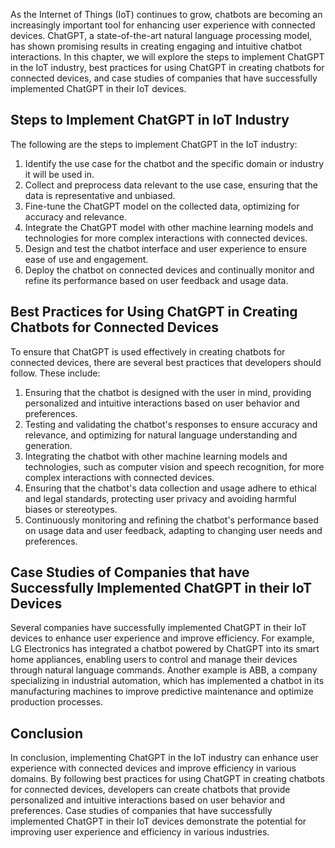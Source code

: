 
As the Internet of Things (IoT) continues to grow, chatbots are becoming an increasingly important tool for enhancing user experience with connected devices. ChatGPT, a state-of-the-art natural language processing model, has shown promising results in creating engaging and intuitive chatbot interactions. In this chapter, we will explore the steps to implement ChatGPT in the IoT industry, best practices for using ChatGPT in creating chatbots for connected devices, and case studies of companies that have successfully implemented ChatGPT in their IoT devices.

Steps to Implement ChatGPT in IoT Industry
------------------------------------------

The following are the steps to implement ChatGPT in the IoT industry:

1. Identify the use case for the chatbot and the specific domain or industry it will be used in.
2. Collect and preprocess data relevant to the use case, ensuring that the data is representative and unbiased.
3. Fine-tune the ChatGPT model on the collected data, optimizing for accuracy and relevance.
4. Integrate the ChatGPT model with other machine learning models and technologies for more complex interactions with connected devices.
5. Design and test the chatbot interface and user experience to ensure ease of use and engagement.
6. Deploy the chatbot on connected devices and continually monitor and refine its performance based on user feedback and usage data.

Best Practices for Using ChatGPT in Creating Chatbots for Connected Devices
---------------------------------------------------------------------------

To ensure that ChatGPT is used effectively in creating chatbots for connected devices, there are several best practices that developers should follow. These include:

1. Ensuring that the chatbot is designed with the user in mind, providing personalized and intuitive interactions based on user behavior and preferences.
2. Testing and validating the chatbot's responses to ensure accuracy and relevance, and optimizing for natural language understanding and generation.
3. Integrating the chatbot with other machine learning models and technologies, such as computer vision and speech recognition, for more complex interactions with connected devices.
4. Ensuring that the chatbot's data collection and usage adhere to ethical and legal standards, protecting user privacy and avoiding harmful biases or stereotypes.
5. Continuously monitoring and refining the chatbot's performance based on usage data and user feedback, adapting to changing user needs and preferences.

Case Studies of Companies that have Successfully Implemented ChatGPT in their IoT Devices
-----------------------------------------------------------------------------------------

Several companies have successfully implemented ChatGPT in their IoT devices to enhance user experience and improve efficiency. For example, LG Electronics has integrated a chatbot powered by ChatGPT into its smart home appliances, enabling users to control and manage their devices through natural language commands. Another example is ABB, a company specializing in industrial automation, which has implemented a chatbot in its manufacturing machines to improve predictive maintenance and optimize production processes.

Conclusion
----------

In conclusion, implementing ChatGPT in the IoT industry can enhance user experience with connected devices and improve efficiency in various domains. By following best practices for using ChatGPT in creating chatbots for connected devices, developers can create chatbots that provide personalized and intuitive interactions based on user behavior and preferences. Case studies of companies that have successfully implemented ChatGPT in their IoT devices demonstrate the potential for improving user experience and efficiency in various industries.
